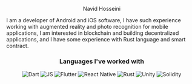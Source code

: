 <p align="center">
  <a href="http://Navid Hosseini"></a>
  Navid Hosseini
</p>
  
I am a developer of Android and iOS software, I have such experience working with augmented reality and photo recognition for mobile applications, I am interested in blockchain and building decentralized applications, and I have some experience with Rust language and smart contract.

<h3 align="center">Languages I've worked with</h3>
<p align="center">
  <img src="https://img.shields.io/badge/dart-%230175C2.svg?style=for-the-badge&logo=dart&logoColor=white" alt="Dart">
  <img src="https://img.shields.io/badge/JavaScript-323330?style=for-the-badge&logo=javascript&logoColor=F7DF1E" alt="JS">
  <img src="https://img.shields.io/badge/Flutter-%2302569B.svg?style=for-the-badge&logo=Flutter&logoColor=white" alt="Flutter">
  <img src="https://img.shields.io/badge/react_native-%2320232a.svg?style=for-the-badge&logo=react&logoColor=%2361DAFB" alt="React Native">
  <img src="https://img.shields.io/badge/rust-%23000000.svg?style=for-the-badge&logo=rust&logoColor=white" alt="Rust">
  <img src="https://img.shields.io/badge/unity-%23000000.svg?style=for-the-badge&logo=unity&logoColor=white" alt="Unity">
   <img src="https://img.shields.io/badge/Solidity-%23363636.svg?style=for-the-badge&logo=solidity&logoColor=white" alt="Solidity">
</p>
